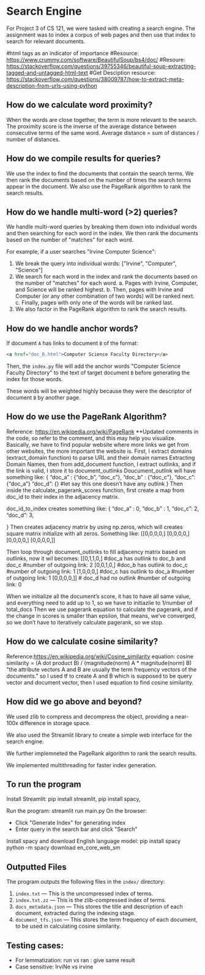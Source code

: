 # Search Engine

For Project 3 of CS 121, we were tasked with creating a search engine. The assignment was to index a corpus of web pages and then use that index to search for relevant documents.

#html tags as an indicator of importance
#Resource: https://www.crummy.com/software/BeautifulSoup/bs4/doc/
#Resoure: https://stackoverflow.com/questions/39755346/beautiful-soup-extracting-tagged-and-untagged-html-text
#Get Desciption resource: https://stackoverflow.com/questions/38009787/how-to-extract-meta-description-from-urls-using-python

## How do we calculate word proximity?

When the words are close together, the term is more relevant to the search.
The proximity score is the inverse of the average distance between consecutive terms of the same word.
Average distance = sum of distances / number of distances.

## How do we compile results for queries?

We use the index to find the documents that contain the search terms. We then rank the documents based on the number of times the search terms appear in the document. We also use the PageRank algorithm to rank the search results.

## How do we handle multi-word (>2) queries?

We handle multi-word queries by breaking them down into individual words and then searching for each word in the index. We then rank the documents based on the number of "matches" for each word.

For example, if a user searches "Irvine Computer Science":

1. We break the query into individual words: ["Irvine", "Computer", "Science"]
2. We search for each word in the index and rank the documents based on the number of "matches" for each word.
   a. Pages with Irvine, Computer, and Science will be ranked highest.
   b. Then, pages with Irvine and Computer (or any other combination of two words) will be ranked next.
   c. Finally, pages with only one of the words will be ranked last.
3. We also factor in the PageRank algorithm to rank the search results.

## How do we handle anchor words?

If document `A` has links to document `B` of the format:

```html
<a href="doc_B.html">Computer Science Faculty Directory</a>
```

Then, the `index.py` file will add the anchor words "Computer Science Faculty Directory" to the text of target document `B` before generating the index for those words.

These words will be weighted highly because they were the descriptor of document `B` by another page.

## How do we use the PageRank Algorithm?

Reference: https://en.wikipedia.org/wiki/PageRank
\*\*Updated comments in the code, so refer to the comment, and this may help you visualize.
Basically, we have to find popular website where more links we get from other websites, the more important the website is.
First, I extract domains (extract_domain function) to parse URL and their domain names
Extracting Domain Names, then from add_document function, I extract outlinks, and if the link is valid, I store it to document_outlinks
Doucument_outlink will have something like:
{
“doc_a” : {“doc_b”, “doc_c”},
“doc_b” : {“doc_c”},
“doc_c”: {“doc_a”}
“doc_d”: {} #let say this one doesn’t have any outlink
}
Then inside the calculate_pagerank_scores function, first create a map from doc_id to their index in the adjacency matrix.

doc_id_to_index creates something like:
{
“doc_a” : 0,
“doc_b” : 1,
“doc_c”: 2,
“doc_d”: 3,

}
Then creates adjacency matrix by using np.zeros, which will creates square matrix initialize with all zeros. Something like:
[[0,0,0,0,]
 [0,0,0,0,]
 [0,0,0,0,]
 [0,0,0,0,]]

Then loop through document_outlinks to fill adjacency matrix based on outlinks, now it wil becomes:
[[0,1,1,0,] #doc_a has outlink to doc_b and doc_c   #number of outgoing link: 2
 [0,0,1,0,]  #doc_b has outlink to doc_c            #number of outgoing link: 1
 [1,0,0,0,]  #doc_c has outlink to doc_a            #number of outgoing link: 1
 [0,0,0,0,]] # doc_d had no outlink #number of outgoing link: 0

When we initialize all the document’s score, it has to have all same value, and everything need to add up to 1, so we have to initiazlie to 1/number of total_docs
Then we use pagerank equation to calculate the pagerank, and if the change in scores is smaller than epsilon, that means, we’ve converged, so we don’t have to iteratively calculate pagerank, so we stop.

## How do we calculate cosine similarity?

Reference:https://en.wikipedia.org/wiki/Cosine_similarity
equation: cosine similarity = (A dot product B) / (magnitude(norm) A \* magnitude(norm) B)
"the attribute vectors A and B are usually the term frequency vectors of the documents."
so I used tf to create A and B which is supposed to be query vector and document vector, then I used equation to find cosine similarity.

## How did we go above and beyond?

We used zlib to compress and decompress the object, providing a near-100x difference in storage space.

We also used the Streamlit library to create a simple web interface for the search engine.

We further implemneted the PageRank algorithm to rank the search results.

We implemented multithreading for faster index generation.

## To run the program

Install Streamlit: pip install streamlit, pip install spacy,

Run the program: streamlit run main.py
On the browser:

- Click "Generate Index" for generating index
- Enter query in the search bar and click "Search"

Install spacy and download English language model:
pip install spacy
python -m spacy download en_core_web_sm

## Outputted Files

The program outputs the following files in the `index/` directory:

1. `index.txt` — This is the uncompressed index of terms.
2. `index.txt.zz` — This is the zlib-compressed index of terms.
3. `docs_metadata.json` — This stores the title and description of each document, extracted during the indexing stage.
4. `document_tfs.json` — This stores the term frequency of each document, to be used in calculating cosine similarity.

## Testing cases:

- For lemmatization: run vs ran : give same result
- Case sensitive: IrviNe vs irvine

